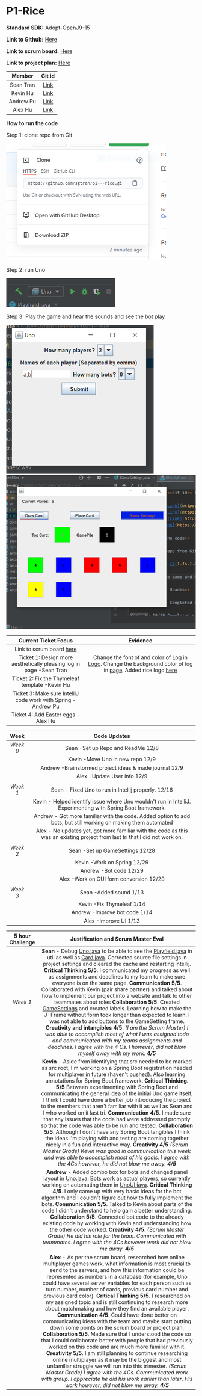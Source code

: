 # P1-Rice
**Standard SDK:** Adopt-OpenJ9-15

**Link to Github:** [Here](https://github.com/sgtran/p1---rice)

**Link to scrum board:** [Here](https://github.com/sgtran/p1---rice/projects/1)

**Link to project plan:** [Here](https://docs.google.com/document/d/1J7p0vuNPozwbu0-tjaQCutQNg-10E0QndgibnOdazJU/edit?usp=sharing)

| **Member** | **Git id** |
| :---:   | :-: |
| Sean Tran | [Link](https://github.com/sgtran) |
| Kevin Hu |  [Link](https://github.com/keviin0)  |
| Andrew Pu |  [Link](https://github.com/andrewzpu) |
| Alex Hu | [Link](https://github.com/AlexH04) |

 **How to run the code**    
 
Step 1: clone repo from Git 

![](1.16.5.PNG)

Step 2: run Uno 

![](1.16.1.PNG)

Step 3: Play the game and hear the sounds and see the bot play 

![](1.16.2.PNG) 
![](1.16.3.PNG)

 

| **Current Ticket Focus** | **Evidence** |
| :---:   | :-: |
|Link to scrum board [here](https://github.com/sgtran/p1---rice/projects/1)|
| Ticket 1: Design more aesthetically pleasing log in page -Sean Tran  | Change the font of and color of Log in [Logo](https://github.com/sgtran/p1---rice/blob/main/src/main/resources/templates/login.html#L11). Change the background color of log in [page](https://github.com/sgtran/p1---rice/blob/main/src/main/resources/templates/login.html#L7). Added rice logo [here](https://github.com/sgtran/p1---rice/blob/main/src/main/resources/templates/login.html#L10)  |
| Ticket 2: Fix the Thymeleaf template -Kevin Hu | |
| Ticket 3: Make sure IntelliJ code work with Spring -Andrew Pu |  |  
| Ticket 4: Add Easter eggs -Alex Hu| |


| **Week** | **Code Updates** |         
| :---:   | :-: |
| *Week 0*| Sean -Set up Repo and ReadMe 12/8 |
|         | Kevin -Move Uno in new repo  12/9|
|         | Andrew -Brainstormed project ideas & made journal  12/9|
|         | Alex -Update User info 12/9|
|         |  
| *Week 1*| Sean - Fixed Uno to run in Intellij properly. 12/16|
|         | Kevin - Helped identify issue where Uno wouldn't run in IntelliJ. Experimenting with Spring Boot framework.|
|         | Andrew - Got more familiar with the code. Added option to add bots, but still working on making them automated|
|         | Alex - No updates yet, got more familiar with the code as this was an existing project from last tri that I did not work on.|
|         |                            |
| *Week 2*| Sean -Set up GameSettings 12/28 |
|         | Kevin -Work on Spring  12/29|
|         | Andrew -Bot code  12/29|
|         | Alex -Work on GUI form conversion 12/29|
|         |
| *Week 3*| Sean -Added sound 1/13 |
|         | Kevin -Fix Thymeleaf  1/14|
|         | Andrew -Improve bot code  1/14|
|         | Alex -Improve UI 1/13|






| **5 hour Challenge** | **Justification and Scrum Master Eval** |         
| :---:   | :-: |
| *Week 1*| **Sean** - Debug [Uno.java](https://github.com/sgtran/p1---rice/blob/main/src/ui/Uno.java) to be able to see the [Playfield.java](https://github.com/sgtran/p1---rice/blob/main/src/util/Playfield.java) in util as well as [Card.java](https://github.com/sgtran/p1---rice/blob/main/src/util/Card.java). Corrected source file settings in project settings and cleared the cache and restarting intellij. **Critical Thinking 5/5**. I communicated my progress as well as assignments and deadlines to my team to make sure everyone is on the same page. **Communication 5/5**. Collaborated with Kevin (pair share partner) and talked about how to implement our project into a website and talk to other teammates about roles **Collaboration 5/5**. Created [GameSettings](https://github.com/sgtran/p1---rice/blob/main/src/ui/GameSettings.java) and created labels. Learning how to make the J-Frame without form took longer than expected to learn. I was not able to add buttons to the GameSetting frame. **Creativity and intangibles 4/5**.        *(I am the Scrum Master) I was able to accomplish most of what I was assigned todo and communicated with my teams assignments and deadlines. I agree with the 4 Cs. I however, did not blow myself away with my work. **4/5***  |
|         | **Kevin** - Aside from identifying that src needed to be marked as src root, I'm working on a Spring Boot registration needed for multiplayer in future (haven't pushed).  Also learning annotations for Spring Boot framework. **Critical Thinking. 5/5** Between experimenting with Spring Boot and communicating the general idea of the initial Uno game itself, I think I could have done a better job introducing the project to the members that aren't familiar with it as well as Sean and I who worked on it last tri. **Communication 4/5**. I made sure that any issues that the code had were addressed promptly so that the code was able to be run and tested. **Collaboration 5/5**. Although I don't have any Spring Boot tangibles I think the ideas I'm playing with and testing are coming together nicely in a fun and interactive way. **Creativity 4/5**        *(Scrum Master Grade) Kevin was good in communication this week and was able to accomplish most of his goals. I agree with the 4Cs however, he did not blow me away. **4/5***|
|         | **Andrew** - Added combo box for bots and changed panel layout in [Uno.java](https://github.com/sgtran/p1---rice/blob/main/src/ui/Uno.java). Bots work as actual players, so currently working on automating them in [UnoUI.java](https://github.com/sgtran/p1---rice/blob/main/src/util/Card.java). **Critical Thinking 4/5**. I only came up with very basic ideas for the bot algorithm and I couldn't figure out how to fully implement the bots. **Communication 5/5**. Talked to Kevin about parts of the code I didn't understand to help gain a better understanding. **Collaboration 5/5**. Connected bot code to the already existing code by working with Kevin and understanding how the other code worked. **Creativity 4/5**.       *(Scrum Master Grade) He did his role for the team. Communicated with teammates. I agree with the 4Cs however work did not blow me away. **4/5*** |
|         | **Alex** - As per the scrum board, researched how online multiplayer games work, what information is most crucial to send to the servers, and how this information could be represented as numbers in a database (for example, Uno could have several server variables for each person such as turn number, number of cards, previous card number and previous card color). **Critical Thinking 5/5**. I researched on my assigned topic and is still continuing to research more about matchmaking and how they find an available player. **Communication 4/5**. Could have done better on communicating ideas with the team and maybe start putting down some points on the scrum board or project plan. **Collaboration 5/5**. Made sure that I understood the code so that I could collaborate better with people that had previously worked on this code and are much more familiar with it. **Creativity 5/5**. I am still planning to continue researching online multiplayer as it may be the biggest and most unfamiliar struggle we will run into this trimester.         *(Scrum Master Grade) I agree with the 4Cs. Communicated work with group. I appreciate he did his work earlier than later. His work however, did not blow me away. **4/5*** |

 
